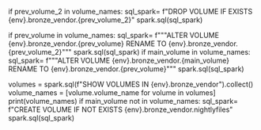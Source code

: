 if prev_volume_2 in volume_names:
    sql_spark= f"DROP VOLUME IF EXISTS {env}.bronze_vendor.{prev_volume_2}"
    spark.sql(sql_spark)

if prev_volume in volume_names:
    sql_spark= f"""ALTER VOLUME {env}.bronze_vendor.{prev_volume} RENAME TO {env}.bronze_vendor.{prev_volume_2}"""
    spark.sql(sql_spark)
if main_volume in volume_names:
    sql_spark= f"""ALTER VOLUME  {env}.bronze_vendor.{main_volume} RENAME TO {env}.bronze_vendor.{prev_volume}"""
    spark.sql(sql_spark)
    
volumes = spark.sql(f"SHOW VOLUMES IN {env}.bronze_vendor").collect()
volume_names = [volume.volume_name for volume in volumes]
print(volume_names)
if main_volume not in volume_names:
    sql_spark= f"CREATE VOLUME IF NOT EXISTS {env}.bronze_vendor.nightlyfiles"
    spark.sql(sql_spark)
